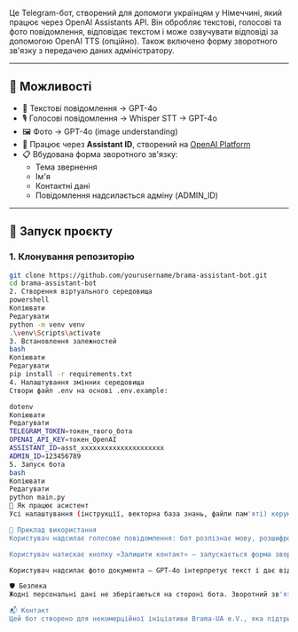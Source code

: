 Це Telegram-бот, створений для допомоги українцям у Німеччині, який працює через OpenAI Assistants API. Він обробляє текстові, голосові та фото повідомлення, відповідає текстом і може озвучувати відповіді за допомогою OpenAI TTS (опційно). Також включено форму зворотного зв'язку з передачею даних адміністратору.

---

## 🔧 Можливості

- 📩 Текстові повідомлення → GPT-4o
- 🎙️ Голосові повідомлення → Whisper STT → GPT-4o
- 🖼️ Фото → GPT-4o (image understanding)
- 🧠 Працює через **Assistant ID**, створений на [OpenAI Platform](https://platform.openai.com/)
- 📋 Вбудована форма зворотного зв'язку:
  - Тема звернення
  - Ім'я
  - Контактні дані
  - Повідомлення надсилається адміну (ADMIN_ID)

---

## 🚀 Запуск проєкту

### 1. Клонування репозиторію

```bash
git clone https://github.com/yourusername/brama-assistant-bot.git
cd brama-assistant-bot
2. Створення віртуального середовища
powershell
Копіювати
Редагувати
python -m venv venv
.\venv\Scripts\activate
3. Встановлення залежностей
bash
Копіювати
Редагувати
pip install -r requirements.txt
4. Налаштування змінних середовища
Створи файл .env на основі .env.example:

dotenv
Копіювати
Редагувати
TELEGRAM_TOKEN=токен_твого_бота
OPENAI_API_KEY=токен_OpenAI
ASSISTANT_ID=asst_xxxxxxxxxxxxxxxxxxxxx
ADMIN_ID=123456789
5. Запуск бота
bash
Копіювати
Редагувати
python main.py
🧠 Як працює асистент
Усі налаштування (інструкції, векторна база знань, файли пам'яті) керуються на платформі OpenAI, а не в коді. Це дозволяє використовувати цей бот як універсальний шаблон для різних задач — достатньо змінити ASSISTANT_ID у .env.

📎 Приклад використання
Користувач надсилає голосове повідомлення: бот розпізнає мову, розшифровує її та відповідає GPT-4o.

Користувач натискає кнопку «Залишити контакт» — запускається форма зворотного зв'язку.

Користувач надсилає фото документа — GPT-4o інтерпретує текст і дає відповідь.

🛡️ Безпека
Жодні персональні дані не зберігаються на стороні бота. Зворотний зв'язок надсилається лише адміністратору.

📬 Контакт
Цей бот створено для некомерційної ініціативи Brama-UA e.V., яка підтримує українців у Німеччині.

 
 
